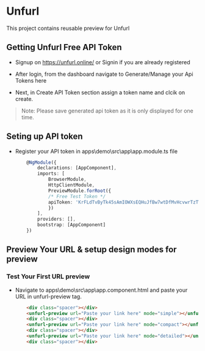 # Unfurl

This project contains reusable preview  for Unfurl

## Getting Unfurl Free API Token

* Signup on <https://unfurl.online/> or Signin if you are already registered

* After login, from the dashboard navigate to Generate/Manage your Api Tokens here

* Next, in Create API Token section assign a token name and clcik on create.

> Note: Please save generated api token as it is only displayed for one time.  

## Seting up API token

* Register your API token in apps\demo\src\app\app.module.ts file

    ```typescript
        @NgModule({
            declarations: [AppComponent],
            imports: [
                BrowserModule,
                HttpClientModule,
                PreviewModule.forRoot({
                /* Free Test Token */
                apiToken: 'KrFLdTvByTk45sAmIOWXsEQHuJfBw7wtDfMvHcvwrTzTWEHbsDdg7XiKub6y'
                })
            ],
            providers: [],
            bootstrap: [AppComponent]
        })
    ```

## Preview Your URL & setup design modes for preview

### Test Your First URL preview

* Navigate to apps\demo\src\app\app.component.html and paste your URL in unfurl-preview tag.

    ```html
        <div class="spacer"></div>
        <unfurl-preview url="Paste your link here" mode="simple"></unfurl-preview>
        <div class="spacer"></div>
        <unfurl-preview url="Paste your link here" mode="compact"></unfurl-preview>
        <div class="spacer"></div>
        <unfurl-preview url="Paste your link here" mode="detailed"></unfurl-preview>
        <div class="spacer"></div>
    ```
